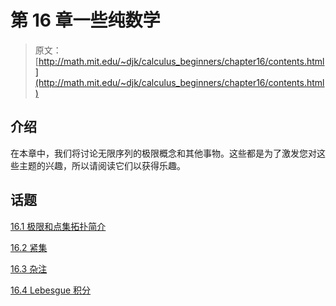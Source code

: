 # 第 16 章一些纯数学

> 原文： [http://math.mit.edu/~djk/calculus_beginners/chapter16/contents.html](http://math.mit.edu/~djk/calculus_beginners/chapter16/contents.html)

## 介绍

在本章中，我们将讨论无限序列的极限概念和其他事物。这些都是为了激发您对这些主题的兴趣，所以请阅读它们以获得乐趣。

## 话题

[16.1 极限和点集拓扑简介](section01.html)

[16.2 紧集](section02.html)

[16.3 杂注](section03.html)

[16.4 Lebesgue 积分](section04.html)